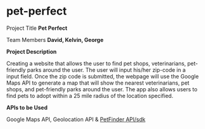 # pet-perfect
Project Title
**Pet Perfect**

Team Members
**David, Kelvin, George**


**Project Description**

Creating a website that allows the user to find pet shops, veterinarians, pet-friendly parks around the user. The user will input his/her zip-code in a input field. Once the zip code is submitted, the webpage will use the Google Maps API to generate a map that will show the nearest veterinarians, pet shops, and pet-friendly parks around the user. The app also allows users to find pets to adopt within a 25 mile radius of the location specified.


**APIs to be Used**

Google Maps API, Geolocation API & [PetFinder API/sdk](https://github.com/petfinder-com/petfinder-js-sdk)

